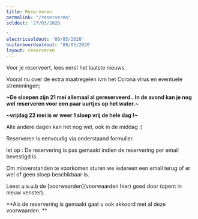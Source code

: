 ```yaml
---
title: Reserveren
permalink: "/reserveren"
soldout: '27/03/2020

'
electricsoldout: '09/05/2020'
buitenboordsoldout: '08/05/2020'
layout: reserveren
---
```


Voor je reserveert, lees eerst het laatste nieuws.

Vooral nu over de extra maatregelen ivm het Corona virus en eventuele stremmingen;


**~De sloepen zijn 21 mei allemaal al gereserveerd.. In de avond kan je nog wel reserveren voor een paar uurtjes op het water.~**

**~vrijdag 22 mei is er weer 1 sloep vrij  de hele dag !~**

Alle andere dagen kan het nog wel, ook in de middag :)
 
Reserveren is eenvoudig via onderstaand formulier.

let op : De reservering is pas gemaakt indien de reservering per email bevestigd is.

Om misverstanden te voorkomen sturen we iedereen een email terug of er wel of geen sloep beschikbaar is.

Leest u a.u.b de [voorwaarden](voorwaarden hier) goed door (opent in nieuw venster).

**Als de reservering is gemaakt gaat u ook akkoord met al deze voorwaarden.
**
 

